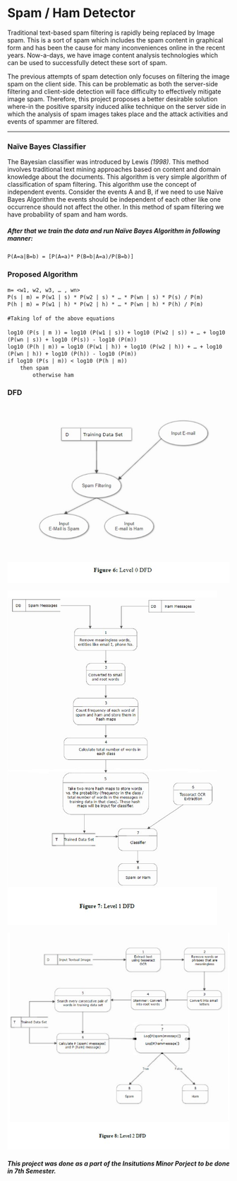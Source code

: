 # Spam / Ham Detector

Traditional text-based spam filtering is rapidly being replaced by Image spam. This is a sort of spam which includes the spam content in graphical form and has been the cause for many inconveniences online in the recent years. Now-a-days, we have image content analysis technologies which can be used to successfully detect these sort of spam. 

The previous attempts of spam detection only focuses on filtering the image spam on the client side. This can be problematic as both the server-side filtering and client-side detection will face difficulty to effectively mitigate image spam. Therefore, this project proposes a better desirable solution where-in the positive sparsity induced alike technique on the server side in which the analysis of spam images takes place and the attack activities and events of spammer are filtered.



------------

### Naïve Bayes Classifier
The Bayesian classifier was introduced by Lewis *(1998)*. This method involves traditional text mining approaches based on content and domain knowledge about the documents. This algorithm is very simple algorithm of classification of spam filtering. This algorithm use the concept of independent events. Consider the events A and B, if we need to use Naïve Bayes Algorithm the events should be independent of each other like one occurrence should not affect the other. In this method of spam filtering we have probability of spam and ham words. 

##### After that we train the data and run Naïve Bayes Algorithm in following manner:
`P(A=a|B=b) = [P(A=a)* P(B=b|A=a)/P(B=b)]`

### Proposed Algorithm
	m= <w1, w2, w3, … , wn>
	P(s | m) = P(w1 | s) * P(w2 | s) * … * P(wn | s) * P(s) / P(m)
	P(h | m) = P(w1 | h) * P(w2 | h) * … * P(wn | h) * P(h) / P(m)

	#Taking lof of the above equations
	
	log10 (P(s | m )) = log10 (P(w1 | s)) + log10 (P(w2 | s)) + … + log10 (P(wn | s)) + log10 (P(s)) - log10 (P(m))
	log10 (P(h | m)) = log10 (P(w1 | h)) + log10 (P(w2 | h)) + … + log10 (P(wn | h)) + log10 (P(h)) - log10 (P(m))
	if log10 (P(s | m)) < log10 (P(h | m))
		then spam
			otherwise ham
      
### DFD
![](SpamHam%20IMG/lvl0%20DFD.jpg)

![](SpamHam%20IMG/lvl1%20DFD.jpg)

![](SpamHam%20IMG/lvl2%20DFD.jpg)


##### This project was done as a part of the Insitutions Minor Porject to be done in 7th Semester.
